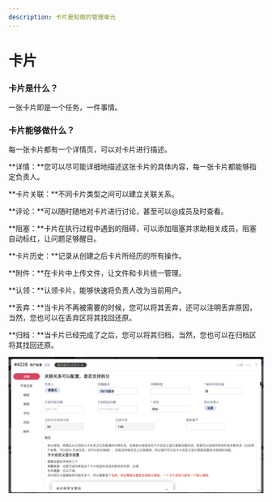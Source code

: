 ```yaml
---
description: 卡片是知微的管理单元
---
```


# 卡片

### **卡片是什么？**

一张卡片即是一个任务，一件事情。

### **卡片能够做什么？**

每一张卡片都有一个详情页，可以对卡片进行描述。

**详情：**您可以尽可能详细地描述这张卡片的具体内容，每一张卡片都能够指定负责人。

**卡片关联：**不同卡片类型之间可以建立关联关系。

**评论：**可以随时随地对卡片进行讨论，甚至可以@成员及时查看。

**阻塞：**卡片在执行过程中遇到的阻碍，可以添加阻塞并求助相关成员，阻塞自动标红，让问题足够醒目。

**卡片历史：**记录从创建之后卡片所经历的所有操作。

**附件：**在卡片中上传文件，让文件和卡片统一管理。

**认领：**认领卡片，能够快速将负责人改为当前用户。

**丢弃：**当卡片不再被需要的时候，您可以将其丢弃，还可以注明丢弃原因，当然，您也可以在丢弃区将其找回还原。

**归档：**当卡片已经完成了之后，您可以将其归档，当然，您也可以在归档区将其找回还原。

![](../../.gitbook/assets/1559788202526-0b697b45-c625-492f-879a-15667dc3d1f2.png)

